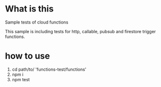 # What is this

Sample tests of cloud functions

This sample is including tests for http, callable, pubsub and firestore trigger functions.

# how to use

1. cd path/to/ 'functions-test/functions'
2. npm i
3. npm test